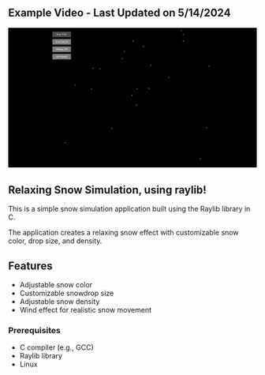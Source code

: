 ## Example Video - Last Updated on 5/14/2024

![](https://github.com/Sieep-Coding/snow-simulation/blob/master/snow.gif)

## Relaxing Snow Simulation, using raylib!

This is a simple snow simulation application built using the Raylib library in C.

The application creates a relaxing snow effect with customizable snow color, drop size, and density.

## Features

- Adjustable snow color
- Customizable snowdrop size
- Adjustable snow density
- Wind effect for realistic snow movement

### Prerequisites

- C compiler (e.g., GCC)
- Raylib library
- Linux
